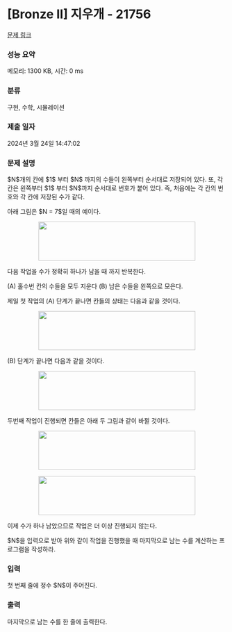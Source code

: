 # [Bronze II] 지우개 - 21756 

[문제 링크](https://www.acmicpc.net/problem/21756) 

### 성능 요약

메모리: 1300 KB, 시간: 0 ms

### 분류

구현, 수학, 시뮬레이션

### 제출 일자

2024년 3월 24일 14:47:02

### 문제 설명

<p>$N$개의 칸에 $1$ 부터 $N$ 까지의 수들이 왼쪽부터 순서대로 저장되어 있다. 또, 각 칸은 왼쪽부터 $1$ 부터 $N$까지 순서대로 번호가 붙어 있다. 즉, 처음에는 각 칸의 번호와 각 칸에 저장된 수가 같다.</p>

<p>아래 그림은 $N = 7$일 때의 예이다.</p>

<p style="text-align: center;"><img alt="" src="https://upload.acmicpc.net/1587dd00-130c-42a0-af6e-68b3b484a1b8/-/preview/" style="width: 361px; height: 90px;"></p>

<p>다음 작업을 수가 정확히 하나가 남을 때 까지 반복한다.</p>

<p>(A) 홀수번 칸의 수들을 모두 지운다 (B) 남은 수들을 왼쪽으로 모은다.</p>

<p>제일 첫 작업의 (A) 단계가 끝나면 칸들의 상태는 다음과 같을 것이다.</p>

<p style="text-align: center;"><img alt="" src="https://upload.acmicpc.net/1bedbcf7-ee56-4bb0-a83b-d6abbb34ae46/-/preview/" style="width: 361px; height: 90px;"></p>

<p>(B) 단계가 끝나면 다음과 같을 것이다.</p>

<p style="text-align: center;"><img alt="" src="" style="width: 361px; height: 90px;"></p>

<p>두번째 작업이 진행되면 칸들은 아래 두 그림과 같이 바뀔 것이다.</p>

<p style="text-align: center;"><img alt="" src="" style="width: 361px; height: 90px;"></p>

<p style="text-align: center;"><img alt="" src="" style="width: 361px; height: 90px;"></p>

<p>이제 수가 하나 남았으므로 작업은 더 이상 진행되지 않는다.</p>

<p>$N$을 입력으로 받아 위와 같이 작업을 진행했을 때 마지막으로 남는 수를 계산하는 프로그램을 작성하라.</p>

### 입력 

 <p>첫 번째 줄에 정수 $N$이 주어진다.</p>

### 출력 

 <p>마지막으로 남는 수를 한 줄에 출력한다.</p>

